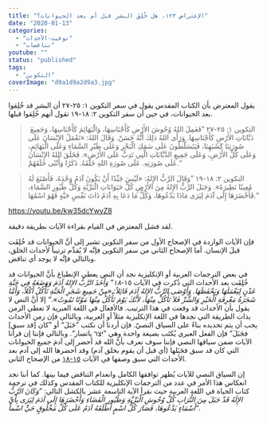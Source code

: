 ```yaml
---
title: "الإعتراض ١٢٣، هل خُلِقَ البشر قبل أم بعد الحيوانات؟"
date: "2020-01-13"
categories: 
  - "توقيت-الأحداث"
  - "تناقضات"
youtube: ""
status: "published"
tags: 
  - "التكوين"
coverImage: "d9a1d9a2d9a3.jpg"
---
```


يقول المعترض بأن الكتاب المقدس يقول في سفر التكوين ١: ٢٥-٢٧ أن البشر قد خُلِقوا بعد الحيوانات، في حين أن سفر التكوين ٢: ١٨-١٩ تقول أنهم خُلِقوا قبلها.

>  التكوين ١: ٢٥-٢٧ ”فَعَمِلَ اللهُ وُحُوشَ الأَرْضِ كَأَجْنَاسِهَا، وَالْبَهَائِمَ كَأَجْنَاسِهَا، وَجَمِيعَ دَبَّابَاتِ الأَرْضِ كَأَجْنَاسِهَا. وَرَأَى اللهُ ذلِكَ أَنَّهُ حَسَنٌ. وَقَالَ اللهُ: «نَعْمَلُ الإِنْسَانَ عَلَى صُورَتِنَا كَشَبَهِنَا، فَيَتَسَلَّطُونَ عَلَى سَمَكِ الْبَحْرِ وَعَلَى طَيْرِ السَّمَاءِ وَعَلَى الْبَهَائِمِ، وَعَلَى كُلِّ الأَرْضِ، وَعَلَى جَمِيعِ الدَّبَّابَاتِ الَّتِي تَدِبُّ عَلَى الأَرْضِ». فَخَلَقَ اللهُ الإِنْسَانَ عَلَى صُورَتِهِ. عَلَى صُورَةِ اللهِ خَلَقَهُ. ذَكَرًا وَأُنْثَى خَلَقَهُمْ.“

> التكوين ٢: ١٨-١٩ ”وَقَالَ الرَّبُّ الإِلهُ: «لَيْسَ جَيِّدًا أَنْ يَكُونَ آدَمُ وَحْدَهُ، فَأَصْنَعَ لَهُ مُعِينًا نَظِيرَهُ». وَجَبَلَ الرَّبُّ الإِلهُ مِنَ الأَرْضِ كُلَّ حَيَوَانَاتِ الْبَرِّيَّةِ وَكُلَّ طُيُورِ السَّمَاءِ، فَأَحْضَرَهَا إِلَى آدَمَ لِيَرَى مَاذَا يَدْعُوهَا، وَكُلُّ مَا دَعَا بِهِ آدَمُ ذَاتَ نَفْسٍ حَيَّةٍ فَهُوَ اسْمُهَا.“

https://youtu.be/kw35dcYwyZ8

لقد فشل المعترض في القيام بقراءة الآيات بطريقة دقيقة.

فإن الآيات الواردة في الإصحاح الأول من سفر التكوين تشير إلى أنَّ الحيوانات قد خُلِقَت قبلَ الإنسان. أما الإصحاح الثاني من سفر التكوين فإنَّه لا يُقدِّم ترتيباً لأحداث الخلق، وبالتالي فإنَّه لا يوجد أي تناقض.

في بعض الترجمات العربية أو الإنكليزية نجد أن النص يعطي الإنطباع بأنَّ الحيوانات قد خُلِقَت بعد الأحداث التي ذُكرت في الآيات ١٥-_١٨” وَأَخَذَ الرَّبُّ الإِلهُ آدَمَ وَوَضَعَهُ فِي جَنَّةِ عَدْنٍ لِيَعْمَلَهَا وَيَحْفَظَهَا. وَأَوْصَى الرَّبُّ الإِلهُ آدَمَ قَائِلاً: «مِنْ جَمِيعِ شَجَرِ الْجَنَّةِ تَأْكُلُ أَكْلاً، وَأَمَّا شَجَرَةُ مَعْرِفَةِ الْخَيْرِ وَالشَّرِّ فَلاَ تَأْكُلْ مِنْهَا، لأَنَّكَ يَوْمَ تَأْكُلُ مِنْهَا مَوْتًا تَمُوتُ».“_ إلا أنَّ النص لا يقول بأن الأحداث قد وقعت في هذا الترتيب. فالأفعال في اللغة العبرية لا تعطي الزمن بذات الطريقة التي نجدها في اللغة الإنكليزية مثلاً أو العربية، وبالتالي فإن زمن الأحداث يجب أن يتم تحديده بناءً على السياق النصيّ. فإن أردنا أن نكتب ”جَبَلَ“ أو ”كان \[قد سبق\] فجَبَلَ“ فإن الفعل العبري يُكتَب بصيغة واحدة وهي ”יִּצֶר ياتسار“. وبالتالي فإننا إن قرأنا الآيات ضمن سياقها النصي فإننا سوف نعرف بأنَّ الله قد أحضر إلى آدمَ جميع الحيوانات التي كان قد سبق فجَبَلها (أي قبل أن يقوم بخلق آدم) وقد أحضرها الله إلى آدم بعد الأحداث التي سبق وصفها في الآيات [١٥-١٨](https://biblia.com/books/ar-vandyke/Ge2.15-18) من الإصحاح الثاني.

إن السياق النصي للآيات يُظهر توافقها الكامل وانعدام التناقض فيما بينها. كما أننا نجد انعكاس هذا الأمر في عدد من الترجمات الإنكليزية للكتاب المقدس وكذلك في ترجمة كتاب الحياة في اللغة العربية حيث نقرأ الآية التاسعة عشر بالكشل التالي: _”وَكَانَ الرَّبُّ الإِلَهُ قَدْ جَبَلَ مِنَ التُّرَابِ كُلَّ وُحُوشِ الْبَرِّيَّةِ وَطُيُورِ الْفَضَاءِ وَأَحْضَرَهَا إِلَى آدَمَ لِيَرَى بِأَيِّ أَسْمَاءٍ يَدْعُوهَا، فَصَارَ كُلُّ اسْمٍ أَطْلَقَهُ آدَمُ عَلَى كُلِّ مَخْلُوقٍ حَيٍّ اسْماً“._
